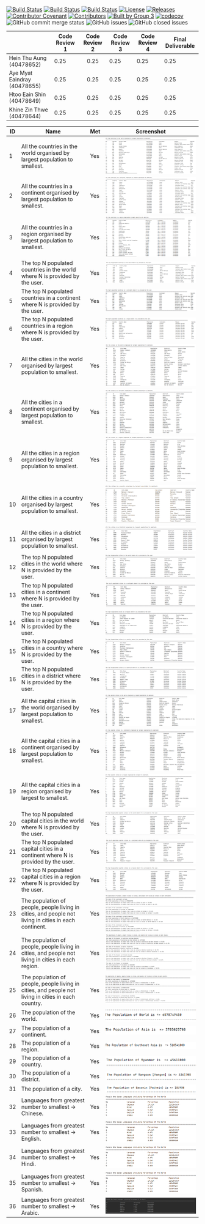 [![Build Status](https://travis-ci.org/Hein1P/group3.svg?branch=master)](https://travis-ci.org/Hein1P/group3)
[![Build Status](https://travis-ci.com/Hein1P/group3.svg?token=eW7Dp2N5wrCBtvVpNxus&branch=develop)](https://travis-ci.com/Hein1P/group3)
[![Build Status](https://travis-ci.com/Hein1P/group3.svg?token=eW7Dp2N5wrCBtvVpNxus&branch=release)](https://travis-ci.com/Hein1P/group3)
[![License](https://img.shields.io/badge/License-Apache%202.0-blue.svg)](https://opensource.org/licenses/Apache-2.0)
[![Releases](https://img.shields.io/github/v/release/Hein1P/group3?include_prereleases)](https://github.com/Hein1P/group3/releases)
[![Contributor Covenant](https://img.shields.io/badge/Contributor%20Covenant-v2.0%20adopted-ff69b4.svg)](code_of_conduct.md)
[![Contributors](https://img.shields.io/badge/Contributors-4-yellowgreen)](https://github.com/Hein1P)
[![Built by Group 3](https://img.shields.io/badge/Built%20By-Group3-blueviolet)](https://github.com/Hein1P)
[![codecov](https://codecov.io/gh/Hein1P/group3/branch/master/graph/badge.svg?token=SG0X1U6UZE)](https://codecov.io/gh/Hein1P/group3)
![GitHub commit merge status](https://img.shields.io/github/commit-status/Hein1P/group3/master/367144d2927ee3480bd7e16fa1888db5685f8524)
![GitHub issues](https://img.shields.io/github/issues-raw/Hein1P/group3?logoColor=red&style=plastic)
![GitHub closed issues](https://img.shields.io/github/issues-closed-raw/Hein1P/group3?logoColor=green&style=plastic)


                             
|                              | Code Review 1 | Code Review 2 | Code Review 3 | Code Review 4 | Final Deliverable |
|------------------------------|---------------|:-------------:|---------------|---------------|-------------------|
| Hein Thu Aung (40478652)     | 0.25          | 0.25          | 0.25          | 0.25          | 0.25              |
| Aye Myat Eaindray (40478655) | 0.25          | 0.25          | 0.25          | 0.25          | 0.25              |
| Htoo Eain Shin (40478649)    | 0.25          | 0.25          | 0.25          | 0.25          | 0.25              |
| Khine Zin Thwe (40478644)    | 0.25          | 0.25          | 0.25          | 0.25          | 0.25              |


| ID | Name | Met | Screenshot |
| ------- | ----------- | ------- | ----------- |
| 1 | All the countries in the world organised by largest population to smallest. | Yes | ![Population](images/image1.PNG)
| 2 | All the countries in a continent organised by largest population to smallest. | Yes | ![Population](images/image2.PNG)
| 3 | All the countries in a region organised by largest population to smallest. | Yes | ![Population](images/image3.PNG)
| 4 | The top N populated countries in the world where N is provided by the user. | Yes | ![Population](images/image4.PNG)
| 5 | The top N populated countries in a continent where N is provided by the user. | Yes | ![Population](images/image5.PNG)
| 6 | The top N populated countries in a region where N is provided by the user. | Yes | ![Population](images/image6.PNG)
| 7 | All the cities in the world organised by largest population to smallest. | Yes | ![Population](images/image7.PNG)
| 8 | All the cities in a continent organised by largest population to smallest. | Yes | ![Population](images/image8.PNG)
| 9 | All the cities in a region organised by largest population to smallest. | Yes | ![Population](images/image9.PNG)
| 10 | All the cities in a country organised by largest population to smallest. | Yes | ![Population](images/image10.PNG)
| 11 | All the cities in a district organised by largest population to smallest. | Yes | ![Population](images/image11.PNG)
| 12 | The top N populated cities in the world where N is provided by the user. | Yes | ![Population](images/image12.PNG)
| 13 | The top N populated cities in a continent where N is provided by the user. | Yes | ![Population](images/image13.PNG)
| 14 | The top N populated cities in a region where N is provided by the user. | Yes | ![Population](images/image14.PNG)
| 15 | The top N populated cities in a country where N is provided by the user. | Yes | ![Population](images/image15.PNG)
| 16 | The top N populated cities in a district where N is provided by the user. | Yes | ![Population](images/image16.PNG)
| 17 | All the capital cities in the world organised by largest population to smallest. | Yes | ![Population](images/image17.PNG)
| 18 | All the capital cities in a continent organised by largest population to smallest. | Yes | ![Population](images/image18.PNG)
| 19 | All the capital cities in a region organised by largest to smallest. | Yes | ![Population](images/image19.PNG)
| 20 | The top N populated capital cities in the world where N is provided by the user. | Yes | ![Population](images/image20.PNG)
| 21 | The top N populated capital cities in a continent where N is provided by the user. | Yes | ![Population](images/image21.PNG)
| 22 | The top N populated capital cities in a region where N is provided by the user. | Yes | ![Population](images/image22.PNG)
| 23 | The population of people, people living in cities, and people not living in cities in each continent. | Yes | ![Population](images/image23.PNG)
| 24 | The population of people, people living in cities, and people not living in cities in each region. | Yes | ![Population](images/image24.PNG)
| 25 | The population of people, people living in cities, and people not living in cities in each country. | Yes | ![Population](images/image25.PNG)
| 26 | The population of the world. | Yes | ![Population](images/image26.PNG)
| 27 | The population of a continent. | Yes | ![Population](images/image27.PNG)
| 28 | The population of a region. | Yes | ![Population](images/image28.PNG)
| 29 | The population of a country. | Yes | ![Population](images/image29.PNG)
| 30 | The population of a district. | Yes | ![Population](images/image30.PNG)
| 31 | The population of a city. | Yes | ![Population](images/image31.PNG)
| 32 | Languages from greatest number to smallest -> Chinese. | Yes | ![Population](images/image32.PNG)
| 33 | Languages from greatest number to smallest -> English. | Yes | ![Population](images/image33.PNG)
| 34 | Languages from greatest number to smallest -> Hindi. | Yes | ![Population](images/image34.PNG)
| 35 | Languages from greatest number to smallest -> Spanish. | Yes | ![Population](images/image35.PNG)
| 36 | Languages from greatest number to smallest -> Arabic. | Yes | ![Population](images/image36.PNG)